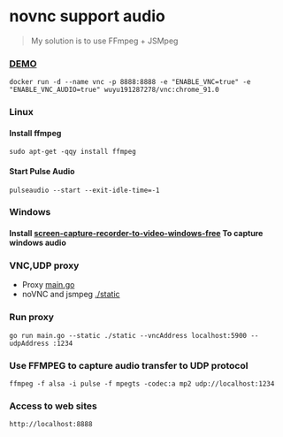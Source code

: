 # novnc support audio
> My solution is to use FFmpeg + JSMpeg

### [DEMO](https://user-images.githubusercontent.com/5573184/122647226-bc821880-d155-11eb-90f3-7d3abb414321.mp4)
```
docker run -d --name vnc -p 8888:8888 -e "ENABLE_VNC=true" -e "ENABLE_VNC_AUDIO=true" wuyu191287278/vnc:chrome_91.0
```

### Linux

#### Install ffmpeg
```
sudo apt-get -qqy install ffmpeg
```

#### Start Pulse Audio
```
pulseaudio --start --exit-idle-time=-1
```

### Windows 

#### Install [screen-capture-recorder-to-video-windows-free](https://github.com/rdp/screen-capture-recorder-to-video-windows-free) To capture windows audio


### VNC,UDP proxy

* Proxy [main.go](./main.go)
* noVNC and jsmpeg [./static](./static)

### Run proxy 
```
go run main.go --static ./static --vncAddress localhost:5900 --udpAddress :1234 
```

### Use FFMPEG to capture audio transfer to UDP protocol
```
ffmpeg -f alsa -i pulse -f mpegts -codec:a mp2 udp://localhost:1234
```

### Access to web sites
```
http://localhost:8888
```
